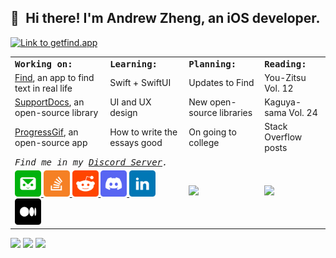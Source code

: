 ## 👋 Hi there! I'm Andrew Zheng, an iOS developer.

<a href="https://getfind.app"><img src="https://raw.githubusercontent.com/aheze/aheze/master/Assets/FindHeader.png" alt="Link to getfind.app"></a>

<table>
<tr>
<td colspan="2">
<strong><samp>Working on:</samp></strong>
</td>
<td colspan="2">
<strong><samp>Learning:</samp></strong>
</td>
<td colspan="2">
<strong><samp>Planning:</samp></strong>
</td>
<td colspan="2">
<strong><samp>Reading:</samp></strong>
</td>
</tr>

<tr>
<td colspan="2">
<a href="https://getfind.app">Find</a>, an app to find text in real life
</td>
<td colspan="2">
Swift + SwiftUI
</td>
<td colspan="2">
Updates to Find
</td>
<td colspan="2">
You-Zitsu Vol. 12
</td>
</tr>



<tr>
<td colspan="2">
<a href="https://github.com/aheze/SupportDocs">SupportDocs</a>, an open-source library
</td>
<td colspan="2">
UI and UX design
</td>
<td colspan="2">
New open-source libraries
</td>
<td colspan="2">
Kaguya-sama Vol. 24
</td>
</tr>

<tr>
<td colspan="2">
<a href="https://github.com/aheze/ProgressGif">ProgressGif</a>, an open-source app
</td>
<td colspan="2">
How to write the essays good
</td>
<td colspan="2">
On going to college
</td>
<td colspan="2">
Stack Overflow posts
</td>
</tr>


  
<tr>
<td colspan="4">
<em><samp>Find me in my <a href="https://discord.gg/Pmq8fYcus2">Discord Server</a>.</samp></em>
</td>

<td colspan="2" rowspan="2">
<a href="#">
<img src="https://github-readme-stats.vercel.app/api?username=aheze&count_private=true&show_icons=true&custom_title=My%20GitHub%20Stats">
</a>
</td>
  
<td colspan="2" rowspan="2">
<a href="#">
<img src="https://github-readme-stats.vercel.app/api/top-langs/?username=aheze&langs_count=8&layout=compact">
</a>
</td>


</td>
</tr>

<tr>
<td colspan="4">
<a href="mailto:aheze@getfind.app">
<img src="https://raw.githubusercontent.com/aheze/aheze/master/Assets/Email.png" width="42">
</a>
<a href="https://stackoverflow.com/users/14351818/">
<img src="https://raw.githubusercontent.com/aheze/aheze/master/Assets/StackOverflow.png" width="42">
</a>
<a href="https://www.reddit.com/user/aheze">
<img src="https://raw.githubusercontent.com/aheze/aheze/master/Assets/Reddit.png" width="42">
</a>
<a href="https://discord.gg/Pmq8fYcus2">
<img src="https://raw.githubusercontent.com/aheze/aheze/master/Assets/Discord.png" width="42">
</a>
<a href="https://www.linkedin.com/in/aheze/">
<img src="https://raw.githubusercontent.com/aheze/aheze/master/Assets/LinkedIn.png" width="42">
</a>
<a href="https://aheze.medium.com/">
<img src="https://raw.githubusercontent.com/aheze/aheze/master/Assets/Medium.png" width="42">
</a>
</td>

</table>

<a href="https://discord.gg/Pmq8fYcus2"><img src="https://img.shields.io/discord/807790675998277672?color=00b035&label=Discord"></a> <a href="https://stackoverflow.com/users/14351818/aheze"><img src="https://img.shields.io/badge/Stack%20Overflow-12.4k-F47F24"></a> <a href="#"><img src="https://komarev.com/ghpvc/?username=aheze&color=00aeef&label=Profile%20Views"></a>

  





